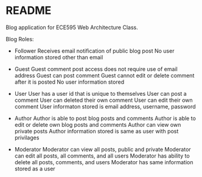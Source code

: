 # README

Blog application for ECE595 Web Architecture Class.

Blog Roles:

 * Follower
   Receives email notification of public blog post
   No user information stored other than email   

 * Guest
   Guest comment post access does not require use of email address
   Guest can post comment
   Guest cannot edit or delete comment after it is posted
   No user information stored   

 * User
   User has a user id that is unique to themselves
   User can post a comment
   User can deleted their own comment
   User can edit their own comment
   User informaton stored is email address, username, password

 * Author
   Author is able to post blog posts and comments
   Author is able to edit or delete own blog posts and comments
   Author can view own private posts
   Author information stored is same as user with post privilages

 * Moderator
   Moderator can view all posts, public and private
   Moderator can edit all posts, all comments, and all users
   Moderator has ability to delete all posts, comments, and users
   Moderator has same information stored as a user

   
